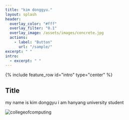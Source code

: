 ```yaml
---
title: "kim donggyu."
layout: splash
header:
  overlay_color: "#fff"
  overlay_filter: "0.1"
  overlay_image: /assets/images/concrete.jpg
  actions:
    - label: "Button"
      url: "/sample/"
excerpt: " "
intro:
  - excerpt: " "
---
```


{% include feature_row id="intro" type="center" %}

## Title

my name is kim donggyu i am hanyang university student

![collegeofcomputing](/assets/images/collegeofcomputing.jpg)
